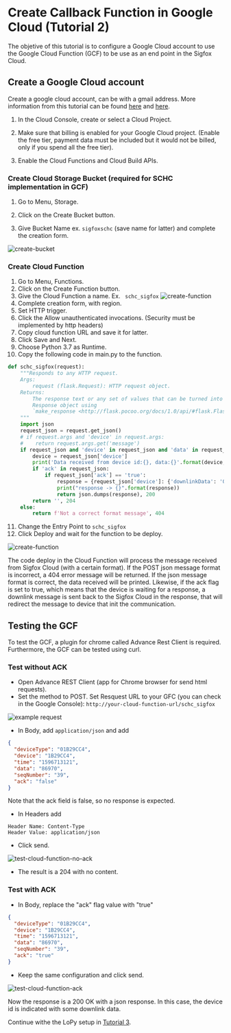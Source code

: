 # Create Callback Function in Google Cloud (Tutorial 2)

The objetive of this tutorial is to configure a Google Cloud account to use the Google Cloud Function (GCF) to be use as an end point in the Sigfox Cloud.

## Create a Google Cloud account

Create a google cloud account, can be with a gmail address. More information from this tutorial can be found [here](https://cloud.google.com/functions/docs/quickstart-python) and [here](https://cloud.google.com/functions/docs/first-python).


1. In the Cloud Console, create or select a Cloud Project.

2. Make sure that billing is enabled for your Google Cloud project. (Enable the free tier, payment data must be included but it would not be billed, only if you spend all the free tier).

3. Enable the Cloud Functions and Cloud Build APIs.



### Create Cloud Storage Bucket (required for SCHC implementation in GCF)

1. Go to Menu, Storage.

2. Click on the Create Bucket button.

3. Give Bucket Name ex. ```sigfoxschc``` (save name for latter) and complete the creation form.

![create-bucket](images/create-bucket-google-cloud-1.png)

### Create Cloud Function

1. Go to Menu, Functions.
2. Click on the Create Function button.
3. Give the Cloud Function a name. Ex. ``` schc_sigfox```
![create-function](images/create-cloud-function-1.png)
4. Complete creation form, with region.
5. Set HTTP trigger.
6. Click the Allow unauthenticated invocations. (Security must be implemented by http headers)
7. Copy cloud function URL and save it for latter.
8. Click Save and Next.
9. Choose Python 3.7 as Runtime.
10. Copy the following code in main.py to the function.

```python
def schc_sigfox(request):
    """Responds to any HTTP request.
    Args:
        request (flask.Request): HTTP request object.
    Returns:
        The response text or any set of values that can be turned into a
        Response object using
        `make_response <http://flask.pocoo.org/docs/1.0/api/#flask.Flask.make_response>`.
    """
    import json
    request_json = request.get_json()
    # if request.args and 'device' in request.args:
    #    return request.args.get('message')
    if request_json and 'device' in request_json and 'data' in request_json:
        device = request_json['device']
        print('Data received from device id:{}, data:{}'.format(device, request_json['data']))
        if 'ack' in request_json:
            if request_json['ack'] == 'true':
                response = {request_json['device']: {'downlinkData': '07f7ffffffffffff'}}
                print("response -> {}".format(response))
                return json.dumps(response), 200
        return '', 204
    else:
        return f'Not a correct format message', 404

```
11. Change the Entry Point to ```schc_sigfox```
11. Click Deploy and wait for the function to be deploy.

![create-function](images/create-cloud-function-2.png)

The code deploy in the Cloud Function will process the message received from Sigfox Cloud (with a certain format). If the POST json message format is incorrect, a 404 error message will be returned. 
If the json message format is correct, the data received will be printed. Likewise, if the ack flag is set to true, which means that the device is waiting for a response, a downlink message is sent back to the Sigfox Cloud in the response, that will redirect the message to device that init the communication.

## Testing the GCF

To test the GCF, a plugin for chrome called Advance Rest Client is required. Furthermore, the GCF can be tested using curl. 

### Test without ACK

* Open Advance REST Client (app for Chrome browser for send html requests).
* Set the method to POST. 
    Set Resquest URL to your GFC (you can check in the Google Console): ```http://your-cloud-function-url/schc_sigfox```

![example request](img/request_example_v1.png)

* In Body, add ```application/json``` and add
```json
{
  "deviceType": "01B29CC4",
  "device": "1B29CC4",
  "time": "1596713121",
  "data": "86970",
  "seqNumber": "39",
  "ack": "false"
}
```
Note that the ack field is false, so no response is expected.
* In Headers add 
```
Header Name: Content-Type
Header Value: application/json
``` 
* Click send.

![test-cloud-function-no-ack](images/test-cloud-function-1.png)

* The result is a 204 with no content.


### Test with ACK


* In Body, replace the "ack" flag value with "true"
```json
{
  "deviceType": "01B29CC4",
  "device": "1B29CC4",
  "time": "1596713121",
  "data": "86970",
  "seqNumber": "39",
  "ack": "true"
}
```
* Keep the same configuration and click send.

![test-cloud-function-ack](images/test-cloud-function-2.png)

Now the response is a 200 OK with a json response. In this case, the device id is indicated with some downlink data.


Continue withe the LoPy setup in [Tutorial 3](/docs/Tutorial-3-lopy-setup-vscode.md).

